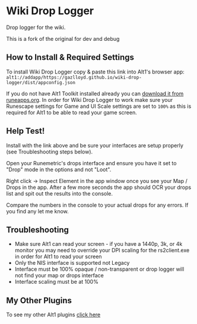 # Wiki Drop Logger

Drop logger for the wiki.

This is a fork of the original for dev and debug

## How to Install & Required Settings

To install Wiki Drop Logger copy & paste this link into Alt1's browser app:
`alt1://addapp/https://gazlloyd.github.io/wiki-drop-logger/dist/appconfig.json`

If you do not have Alt1 Toolkit installed already you can [download it from runeapps.org](https://runeapps.org/alt1). In order for Wiki Drop Logger to work make sure your Runescape settings for Game and UI Scale settings are set to `100%` as this is required for Alt1 to be able to read your game screen.

## Help Test!

Install with the link above and be sure your interfaces are setup properly (see Troubleshooting steps below).

Open your Runemetric's drops interface and ensure you have it set to "Drop" mode in the options and not "Loot".

Right click -> Inspect Element in the app window once you see your Map / Drops in the app. After a few more seconds the app should OCR your drops list and spit out the results into the console.

Compare the numbers in the console to your actual drops for any errors. If you find any let me know.

## Troubleshooting

- Make sure Alt1 can read your screen - if you have a 1440p, 3k, or 4k monitor you may need to override your DPI scaling for the rs2client.exe in order for Alt1 to read your screen
- Only the NIS interface is supported not Legacy
- Interface must be 100% opaque / non-transparent or drop logger will not find your map or drops interface
- Interface scaling must be at 100%

## My Other Plugins

To see my other Alt1 plugins [click here](https://github.com/NadyaNayme/NyusPluginDirectory)
